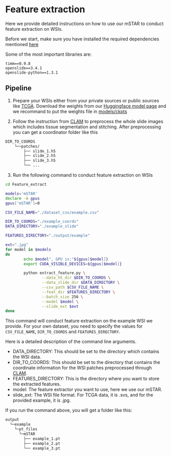 # Feature extraction
Here we provide detailed instructions on how to use our mSTAR to conduct feature extraction on WSIs.

Before we start, make sure you have installed the required dependencies mentioned [here](https://github.com/Innse/mSTAR/blob/main/README.md)

Some of the most important libraries are:
```
timm==0.9.8
openslide==3.4.1
openslide-python==1.3.1
```
## Pipeline
1. Prepare your WSIs either from your private sources or public sources like [TCGA](https://www.cancer.gov/ccg/research/genome-sequencing/tcga). Download the weights from our [Huggingface model page](https://huggingface.co/Wangyh/mSTAR) and we recommand to put the weights file in [models/ckpts](models/ckpts)

2. Follow the instruction from [CLAM](https://github.com/mahmoodlab/CLAM) to preprocess the whole slide images which includes tissue segmentation and stitching. After preprocessing you can get a coordinator folder like this
```bash
DIR_TO_COORDS
    └──patches/
        ├── slide_1.h5
        ├── slide_2.h5
        ├── slide_3.h5
        └── ...
```
3. Run the following command to conduct feature extraction on WSIs

```bash
cd Feature_extract
```
```bash
models='mSTAR'
declare -A gpus
gpus['mSTAR']=0

CSV_FILE_NAME="./dataset_csv/example.csv"

DIR_TO_COORDS="./example_coords"
DATA_DIRECTORY="./example_slide"

FEATURES_DIRECTORY="./output/example"

ext=".jpg"
for model in $models
do
        echo $model", GPU is:"${gpus[$model]}
        export CUDA_VISIBLE_DEVICES=${gpus[$model]}

        python extract_feature.py \
                --data_h5_dir $DIR_TO_COORDS \
                --data_slide_dir $DATA_DIRECTORY \
                --csv_path $CSV_FILE_NAME \
                --feat_dir $FEATURES_DIRECTORY \
                --batch_size 256 \
                --model $model \
                --slide_ext $ext
done
``` 
This command will conduct feature extraction on the example WSI we provide. For your own dataset, you need to specify the values for ```CSV_FILE_NAME```, ```DIR_TO_COORDS``` and ```FEATURES_DIRECTORY```.

Here is a detailed description of the command line arguments.
- DATA_DIRECTORY: This should be set to the directory which contains the WSI data.
- DIR_TO_COORDS: This should be set to the directory that contains the coordinate information for the WSI patches preprocessed through [CLAM](https://github.com/mahmoodlab/CLAM).
- FEATURES_DIRECTORY: This is the directory where you want to store the extracted features. 
- model: The feature extractor you want to use, here we use our mSTAR.
- slide_ext: The WSI file format. For TCGA data, it is .svs, and for the provided example, it is .jpg.

If you run the command above, you will get a folder like this:
```bash
output
  └─example
    └─pt_files
      └─mSTAR
        ├── example_1.pt
        ├── example_2.pt
        └── example_3.pt
```